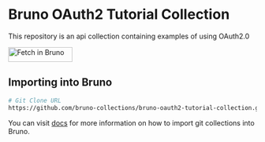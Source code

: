# Bruno OAuth2 Tutorial Collection

This repository is an api collection containing examples of using OAuth2.0

[<img src="https://fetch.usebruno.com/button.svg" alt="Fetch in Bruno" style="width: 130px; height: 30px;" width="128" height="32">](https://fetch.usebruno.com?url=git%40github.com%3Abruno-collections%2Fbruno-oauth2-tutorial-collection.git "target=_blank rel=noopener noreferrer")

## Importing into Bruno

```bash
# Git Clone URL
https://github.com/bruno-collections/bruno-oauth2-tutorial-collection.git
```

You can visit [docs](https://docs.usebruno.com/git-integration/using-gui/consumer#cloning-collections-from-github) for more information on how to import git collections into Bruno.